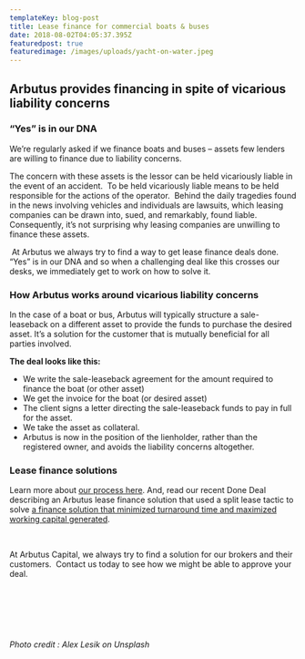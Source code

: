 ```yaml
---
templateKey: blog-post
title: Lease finance for commercial boats & buses
date: 2018-08-02T04:05:37.395Z
featuredpost: true
featuredimage: /images/uploads/yacht-on-water.jpeg
---
```

## Arbutus provides financing in spite of vicarious liability concerns

### **“Yes” is in our DNA**

We’re regularly asked if we finance boats and buses – assets few lenders are willing to finance due to liability concerns.

The concern with these assets is the lessor can be held vicariously liable in the event of an accident.  To be held vicariously liable means to be held responsible for the actions of the operator.  Behind the daily tragedies found in the news involving vehicles and individuals are lawsuits, which leasing companies can be drawn into, sued, and remarkably, found liable.  Consequently, it’s not surprising why leasing companies are unwilling to finance these assets.

 At Arbutus we always try to find a way to get lease finance deals done. “Yes” is in our DNA and so when a challenging deal like this crosses our desks, we immediately get to work on how to solve it.

### **How Arbutus works around vicarious liability concerns**

In the case of a boat or bus, Arbutus will typically structure a sale-leaseback on a different asset to provide the funds to purchase the desired asset. It’s a solution for the customer that is mutually beneficial for all parties involved.

**The deal looks like this:**

* We write the sale-leaseback agreement for the amount required to finance the boat (or other asset)
* We get the invoice for the boat (or desired asset)
* The client signs a letter directing the sale-leaseback funds to pay in full for the asset.
* We take the asset as collateral. 
* Arbutus is now in the position of the lienholder, rather than the registered owner, and avoids the liability concerns altogether. 

### **Lease finance solutions**

Learn more about [our process here](https://arbutuscapital.com/how-it-works). And, read our recent Done Deal describing an Arbutus lease finance solution that used a split lease tactic to solve [a finance solution that minimized turnaround time and maximized working capital generated](https://arbutuscapital.com/success-stories/asset-backed-financing-enables-business-owner-to-buy-out-partner/).

 

At Arbutus Capital, we always try to find a solution for our brokers and their customers.  Contact us today to see how we might be able to approve your deal.

 

 

 

*Photo credit : Alex Lesik on Unsplash*